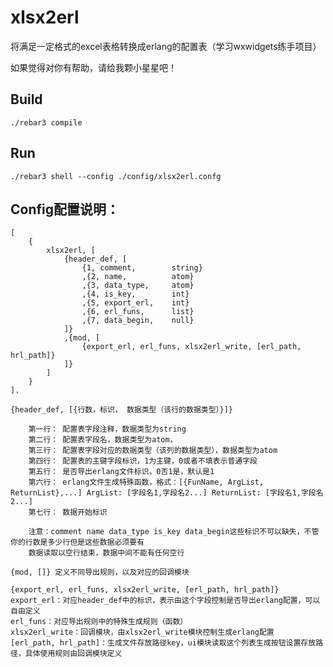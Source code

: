 xlsx2erl
=====

将满足一定格式的excel表格转换成erlang的配置表（学习wxwidgets练手项目）

如果觉得对你有帮助，请给我颗小星星吧！

Build
-----

    ./rebar3 compile


Run
-----
    ./rebar3 shell --config ./config/xlsx2erl.confg


Config配置说明：
-----
    [
        {
            xlsx2erl, [
                {header_def, [
                    {1, comment,        string}
                    ,{2, name,          atom}
                    ,{3, data_type,     atom}
                    ,{4, is_key,        int}
                    ,{5, export_erl,    int}
                    ,{6, erl_funs,      list} 
                    ,{7, data_begin,    null}
                ]}
                ,{mod, [
                    {export_erl, erl_funs, xlsx2erl_write, [erl_path, hrl_path]}
                ]}
            ]
        }
    ].    

    {header_def, [{行数，标识， 数据类型（该行的数据类型）}]}
    
        第一行： 配置表字段注释，数据类型为string
        第二行： 配置表字段名，数据类型为atom，
        第三行： 配置表字段对应的数据类型（该列的数据类型），数据类型为atom
        第四行： 配置表的主键字段标识，1为主键，0或者不填表示普通字段
        第五行： 是否导出erlang文件标识，0否1是，默认是1
        第六行： erlang文件生成特殊函数，格式：[{FunName, ArgList, ReturnList},...] ArgList: [字段名1,字段名2...] ReturnList: [字段名1,字段名2...]
        第七行： 数据开始标识
    
        注意：comment name data_type is_key data_begin这些标识不可以缺失，不管你的行数是多少行但是这些数据必须要有
        数据读取以空行结束，数据中间不能有任何空行
    
    {mod, []} 定义不同导出规则，以及对应的回调模块
    
    {export_erl, erl_funs, xlsx2erl_write, [erl_path, hrl_path]}
    export_erl：对应header_def中的标识，表示由这个字段控制是否导出erlang配置，可以自由定义
    erl_funs：对应导出规则中的特殊生成规则（函数）
    xlsx2erl_write：回调模块，由xlsx2erl_write模块控制生成erlang配置
    [erl_path, hrl_path]：生成文件存放路径key，ui模块读取这个列表生成按钮设置存放路径，具体使用规则由回调模块定义















